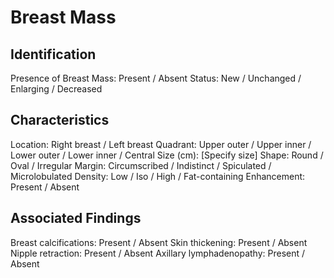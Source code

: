 
# Breast Mass

## Identification

Presence of Breast Mass: Present / Absent
Status: New / Unchanged / Enlarging / Decreased

## Characteristics

Location: Right breast / Left breast
Quadrant: Upper outer / Upper inner / Lower outer / Lower inner / Central
Size (cm): [Specify size]
Shape: Round / Oval / Irregular
Margin: Circumscribed / Indistinct / Spiculated / Microlobulated
Density: Low / Iso / High / Fat-containing
Enhancement: Present / Absent

## Associated Findings

Breast calcifications: Present / Absent
Skin thickening: Present / Absent
Nipple retraction: Present / Absent
Axillary lymphadenopathy: Present / Absent
